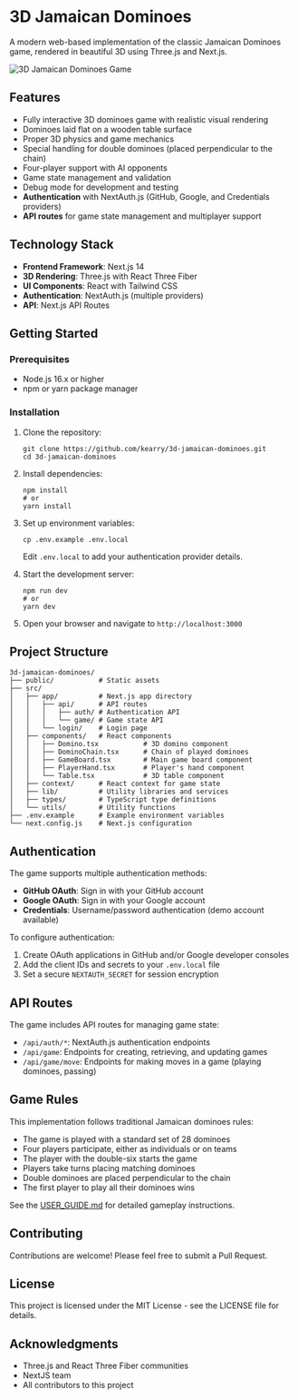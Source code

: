 # 3D Jamaican Dominoes

A modern web-based implementation of the classic Jamaican Dominoes game, rendered in beautiful 3D using Three.js and Next.js.

![3D Jamaican Dominoes Game](screenshot.png)

## Features

- Fully interactive 3D dominoes game with realistic visual rendering
- Dominoes laid flat on a wooden table surface
- Proper 3D physics and game mechanics
- Special handling for double dominoes (placed perpendicular to the chain)
- Four-player support with AI opponents
- Game state management and validation
- Debug mode for development and testing
- **Authentication** with NextAuth.js (GitHub, Google, and Credentials providers)
- **API routes** for game state management and multiplayer support

## Technology Stack

- **Frontend Framework**: Next.js 14
- **3D Rendering**: Three.js with React Three Fiber
- **UI Components**: React with Tailwind CSS
- **Authentication**: NextAuth.js (multiple providers)
- **API**: Next.js API Routes

## Getting Started

### Prerequisites

- Node.js 16.x or higher
- npm or yarn package manager

### Installation

1. Clone the repository:
   ```
   git clone https://github.com/kearry/3d-jamaican-dominoes.git
   cd 3d-jamaican-dominoes
   ```

2. Install dependencies:
   ```
   npm install
   # or
   yarn install
   ```

3. Set up environment variables:
   ```
   cp .env.example .env.local
   ```
   Edit `.env.local` to add your authentication provider details.

4. Start the development server:
   ```
   npm run dev
   # or
   yarn dev
   ```

5. Open your browser and navigate to `http://localhost:3000`

## Project Structure

```
3d-jamaican-dominoes/
├── public/           # Static assets
├── src/
│   ├── app/          # Next.js app directory
│   │   ├── api/      # API routes
│   │   │   ├── auth/ # Authentication API
│   │   │   └── game/ # Game state API
│   │   └── login/    # Login page
│   ├── components/   # React components
│   │   ├── Domino.tsx           # 3D domino component
│   │   ├── DominoChain.tsx      # Chain of played dominoes
│   │   ├── GameBoard.tsx        # Main game board component
│   │   ├── PlayerHand.tsx       # Player's hand component
│   │   └── Table.tsx            # 3D table component
│   ├── context/      # React context for game state
│   ├── lib/          # Utility libraries and services
│   ├── types/        # TypeScript type definitions
│   └── utils/        # Utility functions
├── .env.example      # Example environment variables
└── next.config.js    # Next.js configuration
```

## Authentication

The game supports multiple authentication methods:

- **GitHub OAuth**: Sign in with your GitHub account
- **Google OAuth**: Sign in with your Google account
- **Credentials**: Username/password authentication (demo account available)

To configure authentication:

1. Create OAuth applications in GitHub and/or Google developer consoles
2. Add the client IDs and secrets to your `.env.local` file
3. Set a secure `NEXTAUTH_SECRET` for session encryption

## API Routes

The game includes API routes for managing game state:

- `/api/auth/*`: NextAuth.js authentication endpoints
- `/api/game`: Endpoints for creating, retrieving, and updating games
- `/api/game/move`: Endpoints for making moves in a game (playing dominoes, passing)

## Game Rules

This implementation follows traditional Jamaican dominoes rules:

- The game is played with a standard set of 28 dominoes
- Four players participate, either as individuals or on teams
- The player with the double-six starts the game
- Players take turns placing matching dominoes
- Double dominoes are placed perpendicular to the chain
- The first player to play all their dominoes wins

See the [USER_GUIDE.md](USER_GUIDE.md) for detailed gameplay instructions.

## Contributing

Contributions are welcome! Please feel free to submit a Pull Request.

## License

This project is licensed under the MIT License - see the LICENSE file for details.

## Acknowledgments

- Three.js and React Three Fiber communities
- NextJS team
- All contributors to this project